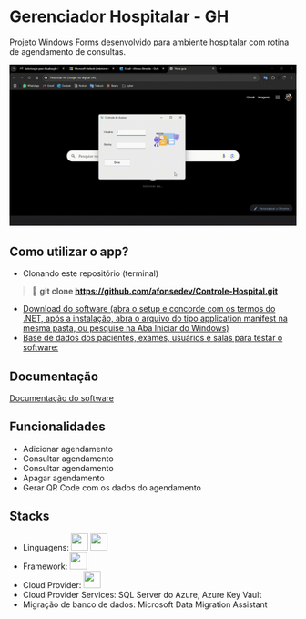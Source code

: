
# Gerenciador Hospitalar - GH

Projeto Windows Forms desenvolvido para ambiente hospitalar com rotina de agendamento de consultas.

![Demonstração](Gravação-de-tela-1-_online-video-cutter.com_.gif)



## Como utilizar o app?

 - Clonando este repositório (terminal)
  > 🌟 **git clone https://github.com/afonsedev/Controle-Hospital.git**  
 - [Download do software (abra o setup e concorde com os termos do .NET, após a instalação, abra o arquivo do tipo application manifest na mesma pasta, ou pesquise na Aba Iniciar do Windows)](https://drive.google.com/drive/folders/1Q_ZbrUUaiHhqkPqyaKPh_l3c5NbYzAXO?usp=sharing)
 - [Base de dados dos pacientes, exames,  usuários e salas para testar o software:](https://docs.google.com/spreadsheets/d/1LNnkhQDvv5cafETPO4hO5ZzHu7yJCiW1X9N8TcZkUb4/edit?usp=sharing)


## Documentação

[Documentação do software](https://docs.google.com/document/d/1sPnjcye6g805wpANJ3SLGQxcJtGvD8yqkzFWcDtZIdY/edit?tab=t.0)


## Funcionalidades

- Adicionar agendamento
- Consultar agendamento
- Consultar agendamento
- Apagar agendamento
- Gerar QR Code com os dados do agendamento


## Stacks
- Linguagens: <img src="https://cdn.jsdelivr.net/gh/devicons/devicon@latest/icons/csharp/csharp-original.svg" width="30" height="30"/> <img src="https://cdn.jsdelivr.net/gh/devicons/devicon@latest/icons/azuresqldatabase/azuresqldatabase-original.svg" width="30" height="30"/> 
- Framework:  <img loading="lazy" src="https://dotnet.microsoft.com/blob-assets/images/dotnet-icons/square.png" width="30" height="30"/>
- Cloud Provider: <img src="https://cdn.jsdelivr.net/gh/devicons/devicon@latest/icons/azure/azure-original.svg" width="30" height="30"/>
- Cloud Provider Services: SQL Server do Azure, Azure Key Vault
- Migração de banco de dados: Microsoft Data Migration Assistant
